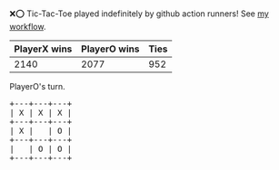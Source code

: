 :x::o: Tic-Tac-Toe played indefinitely by github action runners! See [my workflow](.github/workflows/play.yaml).

|PlayerX wins|PlayerO wins|Ties|
|-|-|-|
|2140|2077|952|

PlayerO's turn.

<pre>
+---+---+---+
| X | X | X |
+---+---+---+
| X |   | O |
+---+---+---+
|   | O | O |
+---+---+---+
</pre>